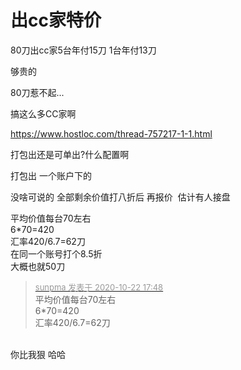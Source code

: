 # 出cc家特价


80刀出cc家5台年付15刀 1台年付13刀<br />


够贵的<img id="aimg_c2pVl" onclick="zoom(this, this.src, 0, 0, 0)" class="zoom" src="https://cdn.jsdelivr.net/gh/hishis/forum-master/public/images/patch.gif" onmouseover="img_onmouseoverfunc(this)" onload="thumbImg(this)" border="0" alt="" />

80刀惹不起... 

搞这么多CC家啊

https://www.hostloc.com/thread-757217-1-1.html

打包出还是可单出?什么配置啊<img src="static/image/smiley/default/lol.gif" smilieid="12" border="0" alt="" />

打包出 一个账户下的

没啥可说的 全部剩余价值打八折后 再报价&nbsp;&nbsp;估计有人接盘

平均价值每台70左右<br />
6*70=420<br />
汇率420/6.7=62刀<br />
在同一个账号打个8.5折<br />
大概也就50刀

<div class="quote"><blockquote><font size="2"><a href="https://www.hostloc.com/forum.php?mod=redirect&amp;goto=findpost&amp;pid=9337059&amp;ptid=757219" target="_blank"><font color="#999999">sunpma 发表于 2020-10-22 17:48</font></a></font><br />
平均价值每台70左右<br />
6*70=420<br />
汇率420/6.7=62刀</blockquote></div><br />
你比我狠 哈哈 
